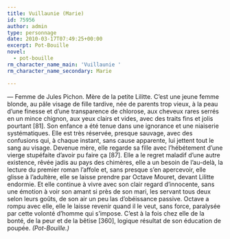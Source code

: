 ```yaml
---
title: Vuillaunie (Marie)
id: 75956
author: admin
type: personnage
date: 2010-03-17T07:49:25+00:00
excerpt: Pot-Bouille
novel:
  - pot-bouille
rm_character_name_main: 'Vuillaunie '
rm_character_name_secondary: Marie

---
```

— Femme de Jules Pichon. Mère de la petite Lilitte. C&rsquo;est une jeune femme blonde, au pâle visage de fille tardive, née de parents trop vieux, à la peau d&rsquo;une finesse et d&rsquo;une transparence de chlorose, aux cheveux rares serrés en un mince chignon, aux yeux clairs et vides, avec des traits fins et jolis pourtant [81]. Son enfance a été tenue dans une ignorance et une niaiserie systématiques. Elle est très réservée, presque sauvage, avec des confusions qui, à chaque instant, sans cause apparente, lui jettent tout le sang au visage. Devenue mère, elle regarde sa fille avec l&rsquo;hébétement d&rsquo;une vierge stupéfaite d&rsquo;avoir pu faire ça [87]. Elle a le regret maladif d&rsquo;une autre existence, rêvée jadis au pays des chimères, elle a un besoin de l&rsquo;au-delà, la lecture du premier roman l&rsquo;affole et, sans presque s&rsquo;en apercevoir, elle glisse à l&rsquo;adultère, elle se laisse prendre par Octave Mouret, devant Lilitte endormie. Et elle continue à vivre avec son clair regard d&rsquo;innocente, sans une émotion à voir son amant si près de son mari, les servant tous deux selon leurs goûts, de son air un peu las d&rsquo;obéissance passive. Octave a rompu avec elle, elle le laisse revenir quand il le veut, sans force, paralysée par cette volonté d&rsquo;homme qui s&rsquo;impose. C&rsquo;est à la fois chez elle de la bonté, de la peur et de la bêtise [360], logique résultat de son éducation de poupée. _(Pot-Bouille.)_